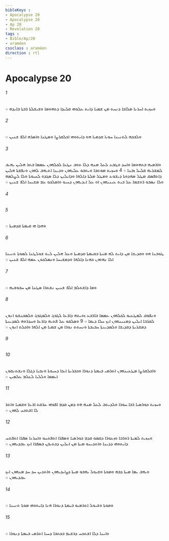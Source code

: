 ```yaml
---
bibleKeys : 
- Apocalypse 20
- Apocalypse 20
- Ap 20
- Revelation 20
tags : 
- Bible/Ap/20
- araméen
cssclass : araméen
direction : rtl
---
```


# Apocalypse 20

###### 1
ܘܚܙܝܬ ܐܚܪܢܐ ܡܠܐܟܐ ܕܢܚܬ ܡܢ ܫܡܝܐ ܕܐܝܬ ܥܠܘܗܝ ܩܠܝܕܐ ܕܬܗܘܡܐ ܘܫܝܫܠܬܐ ܪܒܬܐ ܒܐܝܕܗ ܀
###### 2
ܘܠܒܟܗ ܠܬܢܝܢܐ ܚܘܝܐ ܩܕܡܝܐ ܗܘ ܕܐܝܬܘܗܝ ܐܟܠܩܪܨܐ ܘܤܛܢܐ ܘܐܤܪܗ ܐܠܦ ܫܢܝܢ ܀
###### 3
ܘܐܪܡܝܗ ܒܬܗܘܡܐ ܘܐܚܕ ܘܛܒܥ ܠܥܠ ܡܢܗ ܕܠܐ ܬܘܒ ܢܛܥܐ ܠܟܠܗܘܢ ܥܡܡܐ ܒܬܪ ܗܠܝܢ ܝܗܝܒ ܠܡܫܪܝܗ ܩܠܝܠ ܙܒܢܐ ܀ 4 ܘܚܙܝܬ ܡܘܬܒܐ ܘܝܬܒܘ ܥܠܝܗܘܢ ܘܕܝܢܐ ܐܬܝܗܒ ܠܗܘܢ ܘܢܦܫܬܐ ܗܠܝܢ ܕܐܬܦܤܩ ܡܛܠ ܤܗܕܘܬܐ ܕܝܫܘܥ ܘܡܛܠ ܡܠܬܐ ܕܐܠܗܐ ܘܕܐܝܠܝܢ ܕܠܐ ܤܓܕܘ ܠܚܝܘܬܐ ܘܠܐ ܠܨܠܡܗ ܘܠܐ ܢܤܒܘ ܪܘܫܡܐ ܥܠ ܒܝܬ ܥܝܢܝܗܘܢ ܐܘ ܥܠ ܐܝܕܝܗܘܢ ܕܚܝܘ ܘܐܡܠܟܘ ܥܡ ܡܫܝܚܐ ܐܠܦ ܫܢܝܢ ܀
###### 4
 
###### 5
ܘܗܕܐ ܗܝ ܩܝܡܬܐ ܩܕܡܝܬܐ ܀
###### 6
ܛܘܒܢܐ ܗܘ ܘܩܕܝܫܐ ܡܢ ܕܐܝܬ ܠܗ ܡܢܬܐ ܒܩܝܡܬܐ ܩܕܡܝܬܐ ܘܥܠ ܗܠܝܢ ܠܝܬ ܫܘܠܛܢܐ ܠܡܘܬܐ ܬܢܝܢܐ ܐܠܐ ܢܗܘܘܢ ܟܗܢܐ ܕܐܠܗܐ ܘܕܡܫܝܚܐ ܘܢܡܠܟܘܢ ܥܡܗ ܐܠܦ ܫܢܝܢ ܀
###### 7
ܘܡܐ ܕܐܫܬܠܡ ܐܠܦ ܫܢܝܢ ܢܫܬܪܐ ܤܛܢܐ ܡܢ ܚܒܘܫܝܗ ܀
###### 8
ܘܢܦܘܩ ܠܡܛܥܝܘ ܠܟܠܗܘܢ ܥܡܡܐ ܒܐܪܒܥ ܙܘܝܬܗ ܕܐܪܥܐ ܠܓܘܓ ܘܠܡܓܘܓ ܘܠܡܟܢܫܘ ܐܢܘܢ ܠܩܪܒܐ ܐܝܠܝܢ ܕܡܢܝܢܗܘܢ ܐܝܟ ܚܠܐ ܕܝܡܐ ܀ 9 ܘܤܠܩܘ ܥܠ ܦܬܝܗ ܕܐܪܥܐ ܘܚܕܪܘܗ ܠܡܕܝܢܬܐ ܕܡܫܪܝܬܐ ܕܩܕܝܫܐ ܘܠܡܕܝܢܬܐ ܚܒܝܒܬܐ ܘܢܚܬܬ ܢܘܪܐ ܡܢ ܫܡܝܐ ܡܢ ܐܠܗܐ ܘܐܟܠܬ ܐܢܘܢ ܀
###### 9
 
###### 10
ܘܐܟܠܩܪܨܐ ܡܛܥܝܢܗܘܢ ܐܬܪܡܝ ܒܝܡܬܐ ܕܢܘܪܐ ܘܟܒܪܝܬܐ ܐܝܟܐ ܕܚܝܘܬܐ ܘܢܒܝܐ ܕܓܠܐ ܘܢܫܬܢܩܘܢ ܐܝܡܡܐ ܘܠܠܝܐ ܠܥܠܡ ܥܠܡܝܢ ܀
###### 11
ܘܚܙܝܬ ܟܘܪܤܝܐ ܪܒܐ ܚܘܪܐ ܘܠܕܝܬܒ ܠܥܠ ܡܢܗ ܗܘ ܕܡܢ ܩܕܡ ܐܦܘܗܝ ܥܪܩܬ ܐܪܥܐ ܘܫܡܝܐ ܘܐܬܪ ܠܐ ܐܫܬܟܚ ܠܗܘܢ ܀
###### 12
ܘܚܙܝܬ ܠܡܝܬܐ ܪܘܪܒܐ ܘܙܥܘܪܐ ܕܩܡܘ ܩܕܡ ܟܘܪܤܝܐ ܘܤܦܪܐ ܐܬܦܬܚܘ ܘܐܚܪܢܐ ܤܦܪܐ ܐܬܦܬܚ ܕܐܝܬܘܗܝ ܕܕܝܢܐ ܘܐܬܕܝܢܘ ܡܝܬܐ ܡܢ ܐܝܠܝܢ ܕܟܬܝܒܢ ܒܤܦܪܐ ܐܝܟ ܥܒܕܝܗܘܢ ܀
###### 13
ܘܝܗܒ ܝܡܐ ܡܝܬܐ ܕܒܗ ܘܡܘܬܐ ܘܫܝܘܠ ܝܗܒܘ ܡܝܬܐ ܕܨܐܝܕܝܗܘܢ ܘܐܬܕܝܢ ܚܕ ܚܕ ܡܢܗܘܢ ܐܝܟ ܥܒܕܝܗܘܢ ܀
###### 14
ܘܡܘܬܐ ܘܫܝܘܠ ܐܬܪܡܝܘ ܒܝܡܬܐ ܕܢܘܪܐ ܗܢܐ ܕܐܝܬܘܗܝ ܡܘܬܐ ܬܢܝܢܐ ܀
###### 15
ܘܐܝܢܐ ܕܠܐ ܐܫܬܟܚ ܕܪܫܝܡ ܒܟܬܒܐ ܕܚܝܐ ܐܬܪܡܝ ܒܝܡܬܐ ܕܢܘܪܐ ܀
